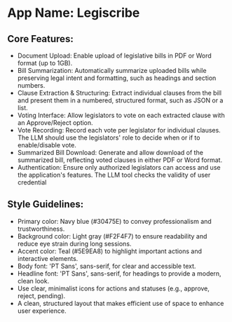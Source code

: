 # **App Name**: Legiscribe

## Core Features:

- Document Upload: Enable upload of legislative bills in PDF or Word format (up to 1GB).
- Bill Summarization: Automatically summarize uploaded bills while preserving legal intent and formatting, such as headings and section numbers.
- Clause Extraction & Structuring: Extract individual clauses from the bill and present them in a numbered, structured format, such as JSON or a list.
- Voting Interface: Allow legislators to vote on each extracted clause with an Approve/Reject option.
- Vote Recording: Record each vote per legislator for individual clauses. The LLM should use the legislators' role to decide when or if to enable/disable vote.
- Summarized Bill Download: Generate and allow download of the summarized bill, reflecting voted clauses in either PDF or Word format.
- Authentication: Ensure only authorized legislators can access and use the application's features. The LLM tool checks the validity of user credential

## Style Guidelines:

- Primary color: Navy blue (#30475E) to convey professionalism and trustworthiness.
- Background color: Light gray (#F2F4F7) to ensure readability and reduce eye strain during long sessions.
- Accent color: Teal (#5E9EA8) to highlight important actions and interactive elements.
- Body font: 'PT Sans', sans-serif, for clear and accessible text.
- Headline font: 'PT Sans', sans-serif, for headings to provide a modern, clean look. 
- Use clear, minimalist icons for actions and statuses (e.g., approve, reject, pending).
- A clean, structured layout that makes efficient use of space to enhance user experience.